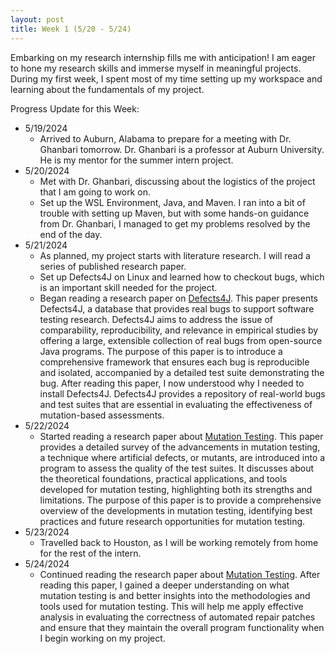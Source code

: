 ```yaml
---
layout: post
title: Week 1 (5/20 - 5/24)
---
```


Embarking on my research internship fills me with anticipation! I am eager to hone my research skills and immerse myself in meaningful projects.  During my first week, I spent most of my time setting up my workspace and learning about the fundamentals of my project. 

Progress Update for this Week:
 - 5/19/2024
     - Arrived to Auburn, Alabama to prepare for a meeting with Dr. Ghanbari tomorrow.  Dr. Ghanbari is a professor at Auburn University.  He is my mentor for the summer intern project.
 - 5/20/2024
     - Met with Dr. Ghanbari, discussing about the logistics of the project that I am going to work on.  
     - Set up the WSL Environment, Java, and Maven. I ran into a bit of trouble with setting up Maven, but with some hands-on guidance from Dr. Ghanbari, I managed to get my problems resolved by the end of the day.
 - 5/21/2024
     - As planned, my project starts with literature research.  I will read a series of published research paper.
     - Set up Defects4J on Linux and learned how to checkout bugs, which is an important skill needed for the project.
     - Began reading a research paper on [Defects4J](https://homes.cs.washington.edu/~rjust/publ/defects4j_issta_2014.pdf).  This paper presents Defects4J, a database that provides real bugs to support software testing research. Defects4J aims to address the issue of comparability, reproducibility, and relevance in empirical studies by offering a large, extensible collection of real bugs from open-source Java programs. The purpose of this paper is to introduce a comprehensive framework that ensures each bug is reproducible and isolated, accompanied by a detailed test suite demonstrating the bug. After reading this paper, I now understood why I needed to install Defects4J.  Defects4J provides a repository of real-world bugs and test suites that are essential in evaluating the effectiveness of mutation-based assessments.
 - 5/22/2024
     - Started reading a research paper about [Mutation Testing](https://mutationtesting.uni.lu/survey.pdf).  This paper provides a detailed survey of the advancements in mutation testing, a technique where artificial defects, or mutants, are introduced into a program to assess the quality of the test suites. It discusses about the theoretical foundations, practical applications, and tools developed for mutation testing, highlighting both its strengths and limitations.  The purpose of this paper is to provide a comprehensive overview of the developments in mutation testing, identifying best practices and future research opportunities for mutation testing.  
 - 5/23/2024
     - Travelled back to Houston, as I will be working remotely from home for the rest of the intern.
 - 5/24/2024
     - Continued reading the research paper about [Mutation Testing](https://mutationtesting.uni.lu/survey.pdf).  After reading this paper, I gained a deeper understanding on what mutation testing is and better insights into the methodologies and tools used for mutation testing.  This will help me apply effective analysis in evaluating the correctness of automated repair patches and ensure that they maintain the overall program functionality when I begin working on my project.   
